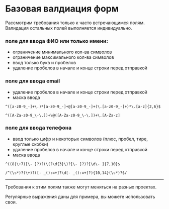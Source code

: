 # Базовая валдиация форм

Рассмотрим требования только к часто встречающимся полям. Валидация остальных полей выполняется индивидуально.

### поле для ввода ФИО или только имени:

* ограничение минимального кол-ва символов
* ограничение максимального кол-ва символов
* ввод только букв и пробелов
* удаление пробелов в начале и конце строки перед отправкой

### поле для ввода email

* удаление пробелов в начале и конце строки перед отправкой
* маска ввода

```regex
^([a-z0-9_-]+\.)*[a-z0-9_-]+@[a-z0-9_-]+(\.[a-z0-9_-]+)*\.[a-z]{2,6}$
```

```regex
^([A-Za-z0-9_\-\.])+\@([A-Za-z0-9_\-\.])+\.[A-Za-z]
```

### поле для ввода телефона

* ввод только цифр и некоторых символов (плюс, пробел, тире, круглые скобки)
* удаление пробелов в начале и конце строки перед отправкой
* маска ввода

```regex
^((8|\+7)[\- ]?)?(\(?\d{3}\)?[\- ]?)?[\d\- ]{7,10}$
```

```regex
/^(\s*)?(\+)?([- _():=+]?\d[- _():=+]?){10,14}(\s*)?$/
```

---

Требования к этим полям также могут меняться на разных проектах.

Регулярные выражения даны для примера, вы можете использовать свои.
